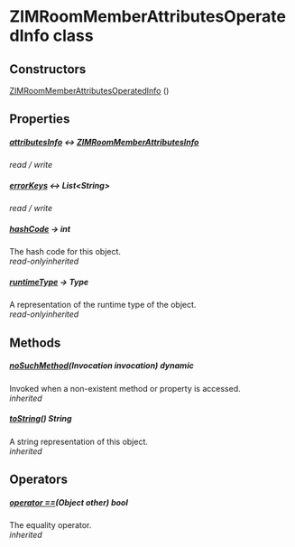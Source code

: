 


# ZIMRoomMemberAttributesOperatedInfo class













## Constructors

[ZIMRoomMemberAttributesOperatedInfo](../zego_uikit_prebuilt_live_audio_room/ZIMRoomMemberAttributesOperatedInfo/ZIMRoomMemberAttributesOperatedInfo.md) ()

   


## Properties

##### [attributesInfo](../zego_uikit_prebuilt_live_audio_room/ZIMRoomMemberAttributesOperatedInfo/attributesInfo.md) &#8596; [ZIMRoomMemberAttributesInfo](../zego_uikit_prebuilt_live_audio_room/ZIMRoomMemberAttributesInfo-class.md)



  
_<span class="feature">read / write</span>_



##### [errorKeys](../zego_uikit_prebuilt_live_audio_room/ZIMRoomMemberAttributesOperatedInfo/errorKeys.md) &#8596; List&lt;String>



  
_<span class="feature">read / write</span>_



##### [hashCode](../zego_uikit_prebuilt_live_audio_room/ZIMRoomMemberAttributesOperatedInfo/hashCode.md) &#8594; int



The hash code for this object.  
_<span class="feature">read-only</span><span class="feature">inherited</span>_



##### [runtimeType](../zego_uikit_prebuilt_live_audio_room/ZIMRoomMemberAttributesOperatedInfo/runtimeType.md) &#8594; Type



A representation of the runtime type of the object.  
_<span class="feature">read-only</span><span class="feature">inherited</span>_





## Methods

##### [noSuchMethod](../zego_uikit_prebuilt_live_audio_room/ZIMRoomMemberAttributesOperatedInfo/noSuchMethod.md)(Invocation invocation) dynamic



Invoked when a non-existent method or property is accessed.  
_<span class="feature">inherited</span>_



##### [toString](../zego_uikit_prebuilt_live_audio_room/ZIMRoomMemberAttributesOperatedInfo/toString.md)() String



A string representation of this object.  
_<span class="feature">inherited</span>_





## Operators

##### [operator ==](../zego_uikit_prebuilt_live_audio_room/ZIMRoomMemberAttributesOperatedInfo/operator_equals.md)(Object other) bool



The equality operator.  
_<span class="feature">inherited</span>_















